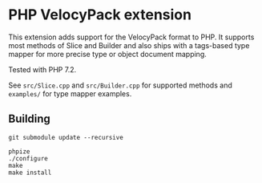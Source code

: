 
# PHP VelocyPack extension

This extension adds support for the VelocyPack format to PHP. It supports most methods of Slice and Builder and also ships with a tags-based type mapper for more precise type or object document mapping.

Tested with PHP 7.2.

See `src/Slice.cpp` and `src/Builder.cpp` for supported methods and `examples/` for type mapper examples.

## Building

```
git submodule update --recursive

phpize
./configure
make
make install
```
